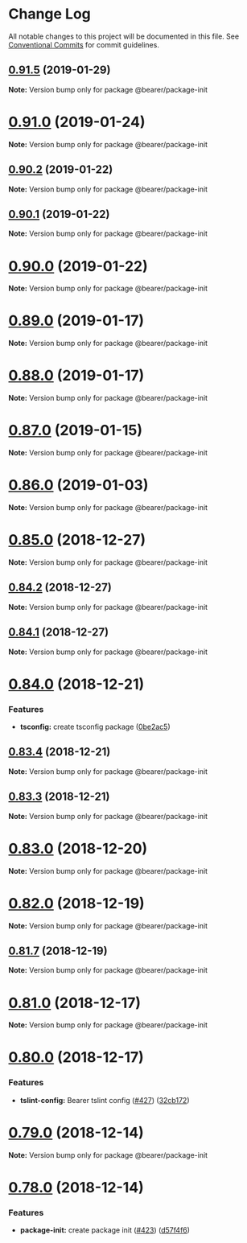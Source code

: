 # Change Log

All notable changes to this project will be documented in this file.
See [Conventional Commits](https://conventionalcommits.org) for commit guidelines.

## [0.91.5](https://github.com/bearer/bearer/compare/v0.91.4...v0.91.5) (2019-01-29)

**Note:** Version bump only for package @bearer/package-init





# [0.91.0](https://github.com/bearer/bearer/compare/v0.90.6...v0.91.0) (2019-01-24)

**Note:** Version bump only for package @bearer/package-init





## [0.90.2](https://github.com/bearer/bearer/compare/v0.90.1...v0.90.2) (2019-01-22)

**Note:** Version bump only for package @bearer/package-init





## [0.90.1](https://github.com/bearer/bearer/compare/v0.90.0...v0.90.1) (2019-01-22)

**Note:** Version bump only for package @bearer/package-init





<a name="0.90.0"></a>
# [0.90.0](https://github.com/bearer/bearer/compare/v0.89.2...v0.90.0) (2019-01-22)

**Note:** Version bump only for package @bearer/package-init





<a name="0.89.0"></a>
# [0.89.0](https://github.com/bearer/bearer/compare/v0.88.0...v0.89.0) (2019-01-17)

**Note:** Version bump only for package @bearer/package-init





<a name="0.88.0"></a>
# [0.88.0](https://github.com/bearer/bearer/compare/v0.87.3...v0.88.0) (2019-01-17)

**Note:** Version bump only for package @bearer/package-init





<a name="0.87.0"></a>
# [0.87.0](https://github.com/bearer/bearer/compare/v0.86.2...v0.87.0) (2019-01-15)

**Note:** Version bump only for package @bearer/package-init





<a name="0.86.0"></a>
# [0.86.0](https://github.com/bearer/bearer/compare/v0.85.4...v0.86.0) (2019-01-03)

**Note:** Version bump only for package @bearer/package-init





<a name="0.85.0"></a>
# [0.85.0](https://github.com/bearer/bearer/compare/v0.84.2...v0.85.0) (2018-12-27)

**Note:** Version bump only for package @bearer/package-init





<a name="0.84.2"></a>
## [0.84.2](https://github.com/bearer/bearer/compare/v0.84.1...v0.84.2) (2018-12-27)

**Note:** Version bump only for package @bearer/package-init





<a name="0.84.1"></a>
## [0.84.1](https://github.com/bearer/bearer/compare/v0.84.0...v0.84.1) (2018-12-27)

**Note:** Version bump only for package @bearer/package-init





<a name="0.84.0"></a>
# [0.84.0](https://github.com/bearer/bearer/compare/v0.83.5...v0.84.0) (2018-12-21)


### Features

* **tsconfig:** create tsconfig package ([0be2ac5](https://github.com/bearer/bearer/commit/0be2ac5))





<a name="0.83.4"></a>
## [0.83.4](https://github.com/bearer/bearer/compare/v0.83.3...v0.83.4) (2018-12-21)

**Note:** Version bump only for package @bearer/package-init





<a name="0.83.3"></a>
## [0.83.3](https://github.com/bearer/bearer/compare/v0.83.2...v0.83.3) (2018-12-21)

**Note:** Version bump only for package @bearer/package-init





<a name="0.83.0"></a>
# [0.83.0](https://github.com/bearer/bearer/compare/v0.82.0...v0.83.0) (2018-12-20)

**Note:** Version bump only for package @bearer/package-init





<a name="0.82.0"></a>
# [0.82.0](https://github.com/bearer/bearer/compare/v0.81.9...v0.82.0) (2018-12-19)

**Note:** Version bump only for package @bearer/package-init





<a name="0.81.7"></a>
## [0.81.7](https://github.com/bearer/bearer/compare/v0.81.6...v0.81.7) (2018-12-19)

**Note:** Version bump only for package @bearer/package-init





<a name="0.81.0"></a>
# [0.81.0](https://github.com/bearer/bearer/compare/v0.80.1...v0.81.0) (2018-12-17)

**Note:** Version bump only for package @bearer/package-init





<a name="0.80.0"></a>
# [0.80.0](https://github.com/bearer/bearer/compare/v0.79.0...v0.80.0) (2018-12-17)


### Features

* **tslint-config:** Bearer tslint config ([#427](https://github.com/bearer/bearer/issues/427)) ([32cb172](https://github.com/bearer/bearer/commit/32cb172))





<a name="0.79.0"></a>
# [0.79.0](https://github.com/bearer/bearer/compare/v0.78.0...v0.79.0) (2018-12-14)

**Note:** Version bump only for package @bearer/package-init





<a name="0.78.0"></a>
# [0.78.0](https://github.com/bearer/bearer/compare/v0.77.0...v0.78.0) (2018-12-14)


### Features

* **package-init:** create package init ([#423](https://github.com/bearer/bearer/issues/423)) ([d57f4f6](https://github.com/bearer/bearer/commit/d57f4f6))
